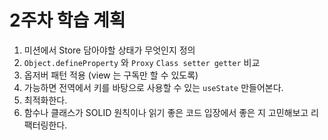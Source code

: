 # 2주차 학습 계획

1. 미션에서 Store 담아야할 상태가 무엇인지 정의
2. `Object.defineProperty` 와 `Proxy` `Class setter getter` 비교 
3. 옵저버 패턴 적용 (view 는 구독만 할 수 있도록)
4. 가능하면 전역에서 키를 바탕으로 사용할 수 있는 `useState` 만들어본다.
5. 최적화한다.
6. 함수나 클래스가 SOLID 원칙이나 읽기 좋은 코드 입장에서 좋은 지 고민해보고 리팩터링한다.